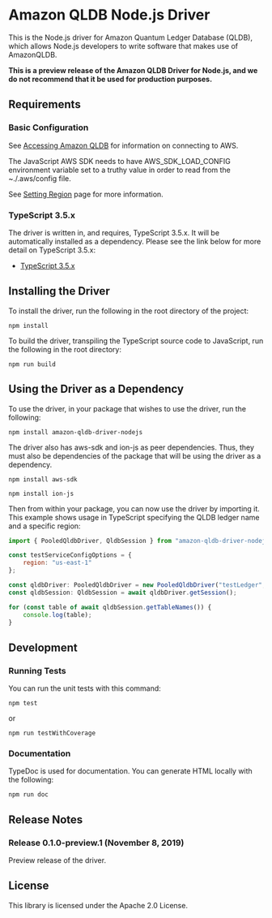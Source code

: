 # Amazon QLDB Node.js Driver

This is the Node.js driver for Amazon Quantum Ledger Database (QLDB), which allows Node.js developers
to write software that makes use of AmazonQLDB.

**This is a preview release of the Amazon QLDB Driver for Node.js, and we do not recommend that it be used for production purposes.**

## Requirements

### Basic Configuration

See [Accessing Amazon QLDB](https://docs.aws.amazon.com/qldb/latest/developerguide/accessing.html) for information on connecting to AWS.

The JavaScript AWS SDK needs to have AWS_SDK_LOAD_CONFIG environment variable set to a truthy value in order to read
from the ~./.aws/config file.

See [Setting Region](https://docs.aws.amazon.com/sdk-for-javascript/v2/developer-guide/setting-region.html) page for more information.

### TypeScript 3.5.x

The driver is written in, and requires, TypeScript 3.5.x. It will be automatically installed as a dependency. 
Please see the link below for more detail on TypeScript 3.5.x:

* [TypeScript 3.5.x](https://www.npmjs.com/package/typescript)

## Installing the Driver

To install the driver, run the following in the root directory of the project:

```npm install```

To build the driver, transpiling the TypeScript source code to JavaScript, run the following in the root directory:

```npm run build```

## Using the Driver as a Dependency

To use the driver, in your package that wishes to use the driver, run the following:

```npm install amazon-qldb-driver-nodejs```

The driver also has aws-sdk and ion-js as peer dependencies. Thus, they must also be dependencies of the package that
will be using the driver as a dependency.

```npm install aws-sdk```

```npm install ion-js```

Then from within your package, you can now use the driver by importing it. This example shows usage in TypeScript 
specifying the QLDB ledger name and a specific region:

```javascript
import { PooledQldbDriver, QldbSession } from "amazon-qldb-driver-nodejs";

const testServiceConfigOptions = {
    region: "us-east-1"
};

const qldbDriver: PooledQldbDriver = new PooledQldbDriver("testLedger", testServiceConfigOptions));
const qldbSession: QldbSession = await qldbDriver.getSession();

for (const table of await qldbSession.getTableNames()) {
    console.log(table);
}
```

## Development

### Running Tests

You can run the unit tests with this command:

```npm test```

or

```npm run testWithCoverage```

### Documentation 

TypeDoc is used for documentation. You can generate HTML locally with the following:

```npm run doc```

## Release Notes

### Release 0.1.0-preview.1 (November 8, 2019)

Preview release of the driver.

## License

This library is licensed under the Apache 2.0 License.
